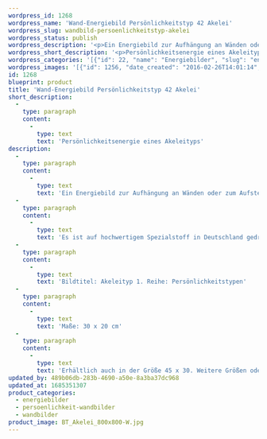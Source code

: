 ```yaml
---
wordpress_id: 1268
wordpress_name: 'Wand-Energiebild Persönlichkeitstyp 42 Akelei'
wordpress_slug: wandbild-persoenlichkeitstyp-akelei
wordpress_status: publish
wordpress_description: '<p>Ein Energiebild zur Aufhängung an Wänden oder zum Aufstellen im Raum mit einem aktivierbaren Schwingungsfeld zum Energiefeld Akeleityp, Blütenenergietyp 42.</p><p>Es ist auf hochwertigem Spezialstoff in Deutschland gedruckt und sorgfältig in Handarbeit auf Holzkeilrahmen aufgezogen. Laut Herstellerangaben ist der farbintensive Druck 70 Jahre lichtecht, waschbar und in einem umweltorientierten Verfahren hergestellt. Der Oberstoff ist mit einer Spezialbeschichtung unterfüttert, so dass, bei Aufhängung an der Wand, der rückseitige Holzrahmen auch bei hellen Farben unsichtbar ist.</p><p>Bildtitel: Akeleityp 1. Reihe: Persönlichkeitstypen</p><p>Maße: 30 x 20 cm</p><p>Erhältlich auch in der Größe 45 x 30. Weitere Größen oder andere Seitenverhältnisse, sind bis 200 cm individuell für Sie innerhalb weniger Tage herstellbar. Bitte kontaktieren Sie uns hierfür unter <a href="mailto:info@elvedenverlag.de">info@elvedenverlag.de</a>.</p><p><a href="https://my.feenbaum.de/anwendung-energie-wandbilder/">Anwendungshinweise</a>      <a href="https://my.feenbaum.de/produktinformation-wandbilder/">Produktinformationen</a></p>'
wordpress_short_description: '<p>Persönlichkeitsenergie eines Akeleityps<br /><em>Hinweis: Das Wasserzeichen „Elveden Verlag Energiebild“ wird nicht mit gedruckt</em></p>'
wordpress_categories: '[{"id": 22, "name": "Energiebilder", "slug": "energiebilder"}, {"id": 43, "name": "Pers\u00f6nlichkeit", "slug": "persoenlichkeit-wandbilder"}, {"id": 24, "name": "Wandbilder", "slug": "wandbilder"}]'
wordpress_images: '[{"id": 1256, "date_created": "2016-02-26T14:01:14", "date_created_gmt": "2016-02-26T12:01:14", "date_modified": "2016-02-26T14:01:14", "date_modified_gmt": "2016-02-26T12:01:14", "src": "https://my.feenbaum.de/wp-content/uploads/2016/02/BT_Akelei_800x800-W.jpg", "name": "BT_Akelei_800x800-W", "alt": ""}]'
id: 1268
blueprint: product
title: 'Wand-Energiebild Persönlichkeitstyp 42 Akelei'
short_description:
  -
    type: paragraph
    content:
      -
        type: text
        text: 'Persönlichkeitsenergie eines Akeleityps'
description:
  -
    type: paragraph
    content:
      -
        type: text
        text: 'Ein Energiebild zur Aufhängung an Wänden oder zum Aufstellen im Raum mit einem aktivierbaren Schwingungsfeld zum Energiefeld Akeleityp, Blütenenergietyp 42.'
  -
    type: paragraph
    content:
      -
        type: text
        text: 'Es ist auf hochwertigem Spezialstoff in Deutschland gedruckt und sorgfältig in Handarbeit auf Holzkeilrahmen aufgezogen. Laut Herstellerangaben ist der farbintensive Druck 70 Jahre lichtecht, waschbar und in einem umweltorientierten Verfahren hergestellt. Der Oberstoff ist mit einer Spezialbeschichtung unterfüttert, so dass, bei Aufhängung an der Wand, der rückseitige Holzrahmen auch bei hellen Farben unsichtbar ist.'
  -
    type: paragraph
    content:
      -
        type: text
        text: 'Bildtitel: Akeleityp 1. Reihe: Persönlichkeitstypen'
  -
    type: paragraph
    content:
      -
        type: text
        text: 'Maße: 30 x 20 cm'
  -
    type: paragraph
    content:
      -
        type: text
        text: 'Erhältlich auch in der Größe 45 x 30. Weitere Größen oder andere Seitenverhältnisse, sind bis 200 cm individuell für Sie innerhalb weniger Tage herstellbar. Bitte kontaktieren Sie uns hierfür unter info@elvedenverlag.de.'
updated_by: 489b06db-283b-4690-a50e-8a3ba37dc968
updated_at: 1685351307
product_categories:
  - energiebilder
  - persoenlichkeit-wandbilder
  - wandbilder
product_image: BT_Akelei_800x800-W.jpg
---
```

